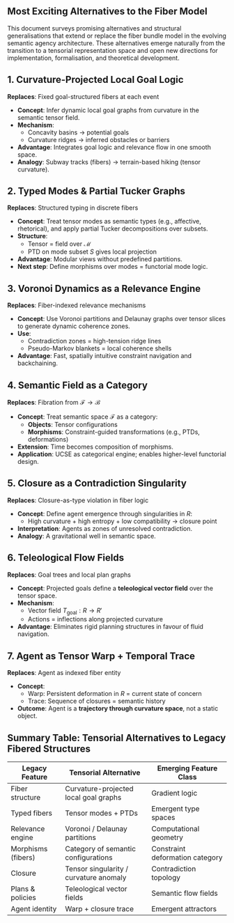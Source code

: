 
## Most Exciting Alternatives to the Fiber Model

This document surveys promising alternatives and structural generalisations that extend or replace the fiber bundle model in the evolving semantic agency architecture. These alternatives emerge naturally from the transition to a tensorial representation space and open new directions for implementation, formalisation, and theoretical development.

## 1. Curvature-Projected Local Goal Logic  
**Replaces**: Fixed goal-structured fibers at each event
- **Concept**: Infer dynamic local goal graphs from curvature in the semantic tensor field.
- **Mechanism**: 
  - Concavity basins → potential goals
  - Curvature ridges → inferred obstacles or barriers
- **Advantage**: Integrates goal logic and relevance flow in one smooth space.
- **Analogy**: Subway tracks (fibers) → terrain-based hiking (tensor curvature).
## 2. Typed Modes & Partial Tucker Graphs  
**Replaces**: Structured typing in discrete fibers
- **Concept**: Treat tensor modes as semantic types (e.g., affective, rhetorical), and apply partial Tucker decompositions over subsets.
- **Structure**: 
  - Tensor = field over $\mathcal{M}$
  - PTD on mode subset $S$ gives local projection
- **Advantage**: Modular views without predefined partitions.
- **Next step**: Define morphisms over modes = functorial mode logic.
## 3. Voronoi Dynamics as a Relevance Engine  
**Replaces**: Fiber-indexed relevance mechanisms

- **Concept**: Use Voronoi partitions and Delaunay graphs over tensor slices to generate dynamic coherence zones.
- **Use**:
  - Contradiction zones = high-tension ridge lines
  - Pseudo-Markov blankets = local coherence shells
- **Advantage**: Fast, spatially intuitive constraint navigation and backchaining.
## 4. Semantic Field as a Category  
**Replaces**: Fibration from $\mathcal{F} \to \mathcal{B}$

- **Concept**: Treat semantic space $\mathcal{F}$ as a category:
  - **Objects**: Tensor configurations
  - **Morphisms**: Constraint-guided transformations (e.g., PTDs, deformations)
- **Extension**: Time becomes composition of morphisms.
- **Application**: UCSE as categorical engine; enables higher-level functorial design.
## 5. Closure as a Contradiction Singularity  
**Replaces**: Closure-as-type violation in fiber logic

- **Concept**: Define agent emergence through singularities in $R$:
  - High curvature + high entropy + low compatibility → closure point
- **Interpretation**: Agents as zones of unresolved contradiction.
- **Analogy**: A gravitational well in semantic space.
## 6. Teleological Flow Fields  
**Replaces**: Goal trees and local plan graphs

- **Concept**: Projected goals define a **teleological vector field** over the tensor space.
- **Mechanism**:
  - Vector field $T_{\text{goal}} : R \to R'$
  - Actions = inflections along projected curvature
- **Advantage**: Eliminates rigid planning structures in favour of fluid navigation.
## 7. Agent as Tensor Warp + Temporal Trace  
**Replaces**: Agent as indexed fiber entity

- **Concept**:
  - Warp: Persistent deformation in $R$ = current state of concern
  - Trace: Sequence of closures = semantic history
- **Outcome**: Agent is a **trajectory through curvature space**, not a static object.
## Summary Table: Tensorial Alternatives to Legacy Fibered Structures

| Legacy Feature     | Tensorial Alternative                          | Emerging Feature Class           |
|--------------------|------------------------------------------------|----------------------------------|
| Fiber structure    | Curvature-projected local goal graphs         | Gradient logic                   |
| Typed fibers       | Tensor modes + PTDs                           | Emergent type spaces             |
| Relevance engine   | Voronoi / Delaunay partitions                 | Computational geometry           |
| Morphisms (fibers) | Category of semantic configurations           | Constraint deformation category  |
| Closure            | Tensor singularity / curvature anomaly        | Contradiction topology           |
| Plans & policies   | Teleological vector fields                    | Semantic flow fields             |
| Agent identity     | Warp + closure trace                          | Emergent attractors              |


